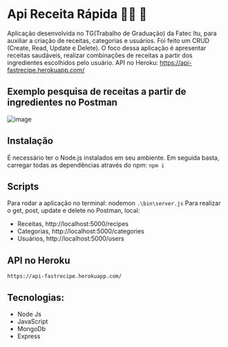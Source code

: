 # Api Receita Rápida :woman_cook:	:apple:	

Aplicação desenvolvida no TG(Trabalho de Graduação) da Fatec Itu, para auxiliar a criação de receitas, categorias e usuários. Foi feito um CRUD (Create, Read, Update e Delete). O foco dessa aplicação é apresentar receitas saudáveis, realizar combinações de receitas a partir dos ingredientes escolhidos pelo usuário. API no Heroku: https://api-fastrecipe.herokuapp.com/

## Exemplo pesquisa de receitas a partir de ingredientes no Postman
![image](https://user-images.githubusercontent.com/69213378/117550357-4ea2e700-b016-11eb-8bd5-6a4c4f678b80.png)


## Instalação
É necessário ter o Node.js instalados em seu ambiente. Em seguida basta, carregar todas as dependências através do npm: `npm i`

## Scripts
Para rodar a aplicação no terminal: nodemon `.\bin\server.js` 
Para realizar o get, post, update e delete no Postman, local:
- Receitas, http://localhost:5000/recipes
- Categorias, http://localhost:5000/categories
- Usuários, http://localhost:5000/users

## API no Heroku
`https://api-fastrecipe.herokuapp.com/`

## Tecnologias:
- Node Js
- JavaScript
- MongoDb
- Express

